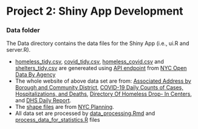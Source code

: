 # Project 2: Shiny App Development
### Data folder

The Data directory contains the data files for the Shiny App (i.e., ui.R and server.R).
 - [homeless_tidy.csv](homeless_tidy.csv), [covid_tidy.csv](covid_tidy.csv), [homeless_covid.csv](homeless_covid.csv) and [shelters_tidy.csv](shelters_tidy.csv) are genereated using [API endpoint](http://dev.socrata.com/docs/endpoints.html) from [NYC Open Data By Agency](https://opendata.cityofnewyork.us/data/)
 - The whole website of above data set are from: [Associated Address by Borough and Community District](https://data.cityofnewyork.us/Social-Services/Associated-Address-by-Borough-and-Community-Distri/ur7y-ziyb), [COVID-19 Daily Counts of Cases, Hospitalizations, and Deaths](https://data.cityofnewyork.us/Health/COVID-19-Daily-Counts-of-Cases-Hospitalizations-an/rc75-m7u3), [Directory Of Homeless Drop- In Centers](https://data.cityofnewyork.us/Social-Services/Directory-Of-Homeless-Drop-In-Centers/bmxf-3rd4), and [DHS Daily Report](https://data.cityofnewyork.us/Social-Services/DHS-Daily-Report/k46n-sa2m).
 - The [shape files](nycd_21d/nycd.shp) are from [NYC Planning](https://www1.nyc.gov/site/planning/data-maps/open-data/districts-download-metadata.page).
 - All data set are processed by [data_processing.Rmd](../doc/data_processing.Rmd) and [process_data_for_statistics.R](../doc/process_data_for_statistics.R) files

